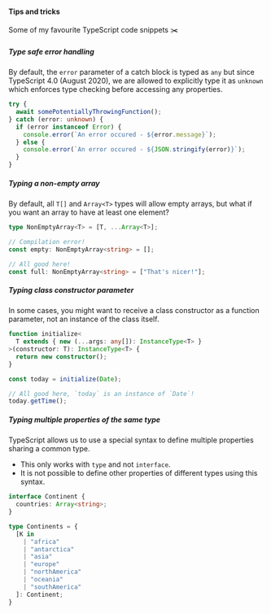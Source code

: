#### Tips and tricks

Some of my favourite TypeScript code snippets ✂️


<!-- Section 1 -->
##### Type safe error handling

By default, the `error` parameter of a catch block is typed as `any` but since TypeScript 4.0 (August 2020), we are allowed to explicitly type it as `unknown` which enforces type checking before accessing any properties.

```typescript [2|3|4-8]
try {
  await somePotentiallyThrowingFunction();
} catch (error: unknown) {
  if (error instanceof Error) {
    console.error(`An error occured - ${error.message}`);
  } else {
    console.error(`An error occured - ${JSON.stringify(error)}`);
  }
}
```


<!-- Section 2 -->
##### Typing a non-empty array

By default, all `T[]` and `Array<T>` types will allow empty arrays, but what if you want an array to have at least one element?

```typescript [1|3-4|6-7]
type NonEmptyArray<T> = [T, ...Array<T>];

// Compilation error!
const empty: NonEmptyArray<string> = [];

// All good here!
const full: NonEmptyArray<string> = ["That's nicer!"];
```


<!-- Section 3 -->
##### Typing class constructor parameter

In some cases, you might want to receive a class constructor as a function parameter, not an instance of the class itself.

```typescript [1-5|7|9-10]
function initialize<
  T extends { new (...args: any[]): InstanceType<T> }
>(constructor: T): InstanceType<T> {
  return new constructor();
}

const today = initialize(Date);

// All good here, `today` is an instance of `Date`!
today.getTime();
```


<!-- Section 4 -->
##### Typing multiple properties of the same type

TypeScript allows us to use a special syntax to define multiple properties sharing a common type.

- This only works with `type` and not `interface`.
- It is not possible to define other properties of different types using this syntax.

```typescript [1-3|5-16]
interface Continent {
  countries: Array<string>;
}

type Continents = {
  [K in
    | "africa"
    | "antarctica"
    | "asia"
    | "europe"
    | "northAmerica"
    | "oceania"
    | "southAmerica"
  ]: Continent;
}
```